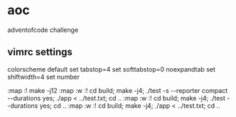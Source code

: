 # aoc
adventofcode challenge


## vimrc settings

colorscheme default
set tabstop=4
set softtabstop=0 noexpandtab
set shiftwidth=4
set number

:map <F2> :! make -j12<CR>
:map <F5> :w <CR>:! cd build; make -j4; ./test -s --reporter compact --durations yes; ./app < ../test.txt; cd ..<CR>
:map <F6> :w <CR>:! cd build; make -j4; ./test --durations yes; cd ..<CR>
:map <F7> :w <CR>:! cd build; make -j4; ./app < ../test.txt; cd ..<CR>

